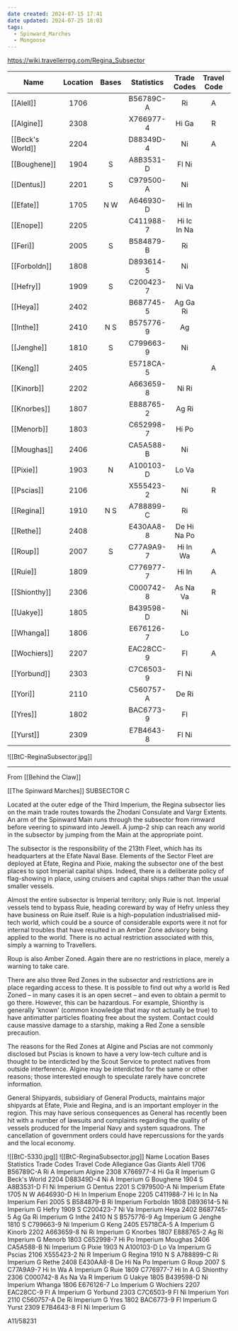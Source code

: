 ```yaml
---
date created: 2024-07-15 17:41
date updated: 2024-07-25 18:03
tags:
  - Spinward_Marches
  - Mongoose
---
```


<https://wiki.travellerrpg.com/Regina_Subsector>

| Name             | Location | Bases | Statistics | Trade Codes | Travel Code | Allegiance | Gas Giants |
| ---------------- | :------: | :---: | :--------: | :---------: | :---------: | :--------: | :--------: |
| [[Alell]]        |   1706   |       |  B56789C-A |      Ri     |      A      |  Imperium  |            |
| [[Algine]]       |   2308   |       |  X766977-4 |    Hi Ga    |      R      |  Imperium  |      G     |
| [[Beck's World]] |   2204   |       |  D88349D-4 |      Ni     |      A      |  Imperium  |      G     |
| [[Boughene]]     |   1904   |   S   |  A8B3531-D |    Fl Ni    |             |  Imperium  |      G     |
| [[Dentus]]       |   2201   |   S   |  C979500-A |      Ni     |             |  Imperium  |            |
| [[Efate]]        |   1705   |  N W  |  A646930-D |    Hi In    |             |  Imperium  |            |
| [[Enope]]        |   2205   |       |  C411988-7 | Hi Ic In Na |             |  Imperium  |            |
| [[Feri]]         |   2005   |   S   |  B584879-B |      Ri     |             |  Imperium  |            |
| [[Forboldn]]     |   1808   |       |  D893614-5 |      Ni     |             |  Imperium  |      G     |
| [[Hefry]]        |   1909   |   S   |  C200423-7 |    Ni Va    |             |  Imperium  |            |
| [[Heya]]         |   2402   |       |  B687745-5 |   Ag Ga Ri  |             |  Imperium  |      G     |
| [[Inthe]]        |   2410   |  N S  |  B575776-9 |      Ag     |             |  Imperium  |      G     |
| [[Jenghe]]       |   1810   |   S   |  C799663-9 |      Ni     |             |  Imperium  |      G     |
| [[Keng]]         |   2405   |       |  E5718CA-5 |             |      A      |  Imperium  |      G     |
| [[Kinorb]]       |   2202   |       |  A663659-8 |    Ni Ri    |             |  Imperium  |      G     |
| [[Knorbes]]      |   1807   |       |  E888765-2 |    Ag Ri    |             |  Imperium  |      G     |
| [[Menorb]]       |   1803   |       |  C652998-7 |    Hi Po    |             |  Imperium  |            |
| [[Moughas]]      |   2406   |       |  CA5A588-B |      Ni     |             |  Imperium  |      G     |
| [[Pixie]]        |   1903   |   N   |  A100103-D |    Lo Va    |             |  Imperium  |      G     |
| [[Pscias]]       |   2106   |       |  X555423-2 |      Ni     |      R      |  Imperium  |      G     |
| [[Regina]]       |   1910   |  N S  |  A788899-C |      Ri     |             |  Imperium  |      G     |
| [[Rethe]]        |   2408   |       |  E430AA8-8 | De Hi Na Po |             |  Imperium  |      G     |
| [[Roup]]         |   2007   |   S   |  C77A9A9-7 |   Hi In Wa  |      A      |  Imperium  |      G     |
| [[Ruie]]         |   1809   |       |  C776977-7 |    Hi In    |      A      |            |      G     |
| [[Shionthy]]     |   2306   |       |  C000742-8 |   As Na Va  |      R      |  Imperium  |      G     |
| [[Uakye]]        |   1805   |       |  B439598-D |      Ni     |             |  Imperium  |            |
| [[Whanga]]       |   1806   |       |  E676126-7 |      Lo     |             |  Imperium  |      G     |
| [[Wochiers]]     |   2207   |       |  EAC28CC-9 |      Fl     |      A      |  Imperium  |      G     |
| [[Yorbund]]      |   2303   |       |  C7C6503-9 |    Fl Ni    |             |  Imperium  |            |
| [[Yori]]         |   2110   |       |  C560757-A |    De Ri    |             |  Imperium  |      G     |
| [[Yres]]         |   1802   |       |  BAC6773-9 |      Fl     |             |  Imperium  |      G     |
| [[Yurst]]        |   2309   |       |  E7B4643-8 |    Fl Ni    |             |  Imperium  |      G     |

![[BtC-ReginaSubsector.jpg]]

---

From [[Behind the Claw]]

[[The Spinward Marches]]
SUBSECTOR C

Located at the outer edge of the Third Imperium, the Regina subsector lies on the main trade routes towards the Zhodani Consulate and Vargr Extents. An arm of the Spinward Main runs through the subsector from rimward before veering to spinward into Jewell. A jump-2 ship can reach any world in the subsector by jumping from the Main at the appropriate point.

The subsector is the responsibility of the 213th Fleet, which has its headquarters at the Efate Naval Base.  Elements of the Sector Fleet are deployed at Efate, Regina and Pixie, making the subsector one of the best places to spot Imperial capital ships. Indeed, there is a deliberate policy of flag-showing in place, using cruisers and capital ships rather than the usual smaller vessels.

Almost the entire subsector is Imperial territory; only Ruie is not. Imperial vessels tend to bypass Ruie, heading coreward by way of Hefry unless they have business on Ruie itself. Ruie is a high-population industrialised mid-tech world, which could be a source of considerable exports were it not for internal troubles that have resulted in an Amber Zone advisory being applied to the world. There is no actual restriction associated with this, simply a warning to Travellers.

Roup is also Amber Zoned. Again there are no restrictions in place, merely a warning to take care.

There are also three Red Zones in the subsector and restrictions are in place regarding access to these. It is possible to find out why a world is Red Zoned – in many cases it is an open secret – and even to obtain a permit to go there. However, this can be hazardous.
For example, Shionthy is generally 'known' (common knowledge that may not actually be true) to have antimatter particles floating free about the system.
Contact could cause massive damage to a starship, making a Red Zone a sensible precaution.

The reasons for the Red Zones at Algine and Pscias are not commonly disclosed but Pscias is known to have a very low-tech culture and is thought to be interdicted by the Scout Service to protect natives from outside interference. Algine may be interdicted for the same or other reasons; those interested enough to speculate rarely have concrete information.

General Shipyards, subsidiary of General Products, maintains major shipyards at Efate, Pixie and Regina, and is an important employer in the region. This may have serious consequences as General has recently been hit with a number of lawsuits and complaints regarding the quality of vessels produced for the Imperial Navy and system squadrons. The cancellation of government orders could have repercussions for the yards and the local economy.

![[BtC-5330.jpg]]
![[BtC-ReginaSubsector.jpg]]
Name Location Bases Statistics Trade Codes Travel Code Allegiance Gas Giants
Alell 1706 B56789C-A Ri A Imperium
Algine 2308 X766977-4 Hi Ga R Imperium G
Beck's World 2204 D88349D-4 Ni A Imperium G
Boughene 1904 S A8B3531-D Fl Ni Imperium G
Dentus 2201 S C979500-A Ni Imperium
Efate 1705 N W A646930-D Hi In Imperium
Enope 2205 C411988-7 Hi Ic In Na Imperium
Feri 2005 S B584879-B Ri Imperium
Forboldn 1808 D893614-5 Ni Imperium G
Hefry 1909 S C200423-7 Ni Va Imperium
Heya 2402 B687745-5 Ag Ga Ri Imperium G
Inthe 2410 N S B575776-9 Ag Imperium G
Jenghe 1810 S C799663-9 Ni Imperium G
Keng 2405 E5718CA-5 A Imperium G
Kinorb 2202 A663659-8 Ni Ri Imperium G
Knorbes 1807 E888765-2 Ag Ri Imperium G
Menorb 1803 C652998-7 Hi Po Imperium
Moughas 2406 CA5A588-B Ni Imperium G
Pixie 1903 N A100103-D Lo Va Imperium G
Pscias 2106 X555423-2 Ni R Imperium G
Regina 1910 N S A788899-C Ri Imperium G
Rethe 2408 E430AA8-8 De Hi Na Po Imperium G
Roup 2007 S C77A9A9-7 Hi In Wa A Imperium G
Ruie 1809 C776977-7 Hi In A G
Shionthy 2306 C000742-8 As Na Va R Imperium G
Uakye 1805 B439598-D Ni Imperium
Whanga 1806 E676126-7 Lo Imperium G
Wochiers 2207 EAC28CC-9 Fl A Imperium G
Yorbund 2303 C7C6503-9 Fl Ni Imperium
Yori 2110 C560757-A De Ri Imperium G
Yres 1802 BAC6773-9 Fl Imperium G
Yurst 2309 E7B4643-8 Fl Ni Imperium G

A11/58231
